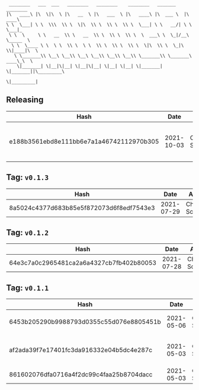 ```
 ________   ___  ___   ________   ________    ________   _______    ________      
|\   ____\ |\  \|\  \ |\   __  \ |\   ___  \ |\   ____\ |\  ___ \  |\   ____\     
\ \  \___| \ \  \\\  \\ \  \|\  \\ \  \\ \  \\ \  \___| \ \   __/| \ \  \___|_    
 \ \  \     \ \   __  \\ \   __  \\ \  \\ \  \\ \  \  ___\ \  \_|/__\ \_____  \   
  \ \  \____ \ \  \ \  \\ \  \ \  \\ \  \\ \  \\ \  \|\  \\ \  \_|\ \\|____|\  \  
   \ \_______\\ \__\ \__\\ \__\ \__\\ \__\\ \__\\ \_______\\ \_______\ ____\_\  \ 
    \|_______| \|__|\|__| \|__|\|__| \|__| \|__| \|_______| \|_______||\_________\
                                                                      \|_________|
```

## Releasing
| Hash | Date | Author | Changes |
|------|------|--------|---------|
| e188b3561ebd8e111bb6e7a1a46742112970b305 | 2021-10-03 | Chris Schubert | Organizing Appalachia packages for package management |


 ## Tag: `v0.1.3`
| Hash | Date | Author | Changes |
|------|------|--------|---------|
| 8a5024c4377d683b85e5f872073d6f8edf7543e3 | 2021-07-29 | Chris Schubert | Updates |


 ## Tag: `v0.1.2`
| Hash | Date | Author | Changes |
|------|------|--------|---------|
| 64e3c7a0c2965481ca2a6a4327cb7fb402b80053 | 2021-07-28 | Chris Schubert | updates |


 ## Tag: `v0.1.1`
| Hash | Date | Author | Changes |
|------|------|--------|---------|
| 6453b205290b9988793d0355c55d076e8805451b | 2021-05-06 | Chris Schubert | Project template setup |
| af2ada39f7e17401fc3da916332e04b5dc4e287c | 2021-05-03 | Chris Schubert | Initializing organization repository for project. |
| 861602076dfa0716a4f2dc99c4faa25b8704dacc | 2021-05-03 | Chris Schubert | Added README.md |
